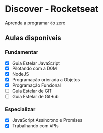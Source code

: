 # Discover - Rocketseat

Aprenda a programar do zero

## Aulas disponíveis

### Fundamentar

* [x]  Guia Estelar JavaScript
* [X] Pilotando com a DOM
* [X] NodeJS
* [X] Programação orienada a Objetos
* [X] Programação Funcional
* [ ] Guia Estelar de GIT 
* [ ] Guia Estelar de GitHub

### Especializar
* [x] JavaScript Assíncrono e Promises
* [x] Trabalhando com APIs